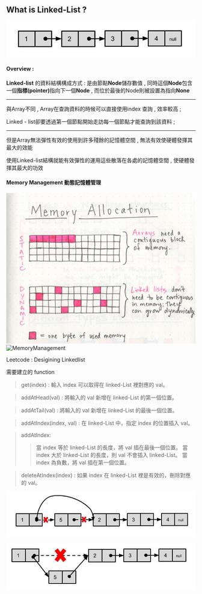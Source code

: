 ## What is Linked-List ?

![LinkedList](https://github.com/Wei-Tsung/Core-Concepts-Visualization/blob/master/LinkedList.jpg)

#### Overview : 
<strong>Linked-list</strong> 的資料結構構成方式 : 是由節點<strong>Node</strong>儲存數值 , 同時這個<strong>Node</strong>包含一個<strong>指標(pointer)</strong>指向下一個<strong>Node</strong> , 而位於最後的Node則被設置為指向<strong>None</strong> 

---

與Array不同 , Array在查詢資料的時候可以直接使用index 查詢 , 效率較高 ;

Linked - list卻要透過第一個節點開始走訪每一個節點才能查詢到該資料 ;

--- 


但是Array無法彈性有效的使用到許多殘餘的記憶體空間 , 無法有效使硬體發揮其最大的效能

使用Linked-list結構就能有效彈性的運用這些散落在各處的記憶體空間 , 使硬體發揮其最大的功效

#### Memory Management 動態記憶體管理

![MemoryManagement](https://github.com/Wei-Tsung/Core-Concepts-Visualization/blob/master/Dynamic%20memeory%20management.jpeg)
![MemoryManagement](width='10')





Leetcode : Desigining Linkedlist

需要建立的 function

>get(index) : 輸入 index 可以取得在 linked-List 裡對應的 val。

>addAtHead(val) : 將輸入的 val 新增在 linked-List 的第一個位置。

>addAtTail(val) : 將輸入的 val 新增在 linked-List 的最後一個位置。

>addAtIndex(index, val) : 在 linked-List 中，指定 index 的位置插入 val。

> addAtIndex:
>>當 index 等於 linked-List 的長度，將 val 插在最後一個位置。
>>當 index 大於 linked-List 的長度，則 val 不會插入 linked-List。
>>當 index 為負數，將 val 插在第一個位置。

>deleteAtIndex(index) : 如果 index 在 linked-List 裡是有效的，刪除對應的 val。


![RemoveLinkedList](https://github.com/Wei-Tsung/Core-Concepts-Visualization/blob/master/RemoveLinkedList.jpg)


![InsertLinkedList](https://github.com/Wei-Tsung/Core-Concepts-Visualization/blob/master/InsertLinkedList.jpg)
